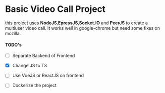 # Basic Video Call Project

this project uses **NodeJS**,**EpressJS**,**Socket.IO** and **PeerJS** to create a multiuser video call. It works well in google-chrome but need some fixes on mozilla.

#### TODO's

- [ ] Separate Backend of Frontend

- [x] Change JS to TS

- [ ] Use VueJS or ReactJS on frontend

- [ ] Dockerize the project 

  
